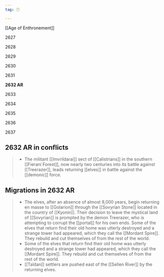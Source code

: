 ```yaml
---
tag: 🕛

---
```

[[Age of Enthronement]]


2627

2628

2629

2630

2631

**2632 AR**

2633

2634

2635

2636

2637



## 2632 AR in conflicts

>  - The militant [[Imvrildarai]] sect of [[Calistrians]] in the southern [[Fierani Forest]], now nearly two centuries into its battle against [[Treerazer]], leads returning [[elves]] in battle against the [[demonic]] force.


## Migrations in 2632 AR

>  - The elves, after an absence of almost 8,000 years, begin returning en masse to [[Golarion]] through the [[Sovyrian Stone]] located in the country of [[Kyonin]]. Their decision to leave the mystical land of [[Sovyrian]] is prompted by the demon Treerazer, who is attempting to corrupt the [[portal]] for his own ends.
Some of the elves that return find their old home was utterly destroyed and a strange tower had appeared, which they call the [[Mordant Spire]]. They rebuild and cut themselves of from the rest of the world.
>  - Some of the elves that return find their old home was utterly destroyed and a strange tower had appeared, which they call the [[Mordant Spire]]. They rebuild and cut themselves of from the rest of the world.
>  - [[Taldan]] settlers are pushed east of the [[Sellen River]] by the returning elves.






